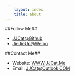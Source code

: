 ```yaml
---
    layout: index
    title: about
---
```

##Follow Me##


- [JJCat@Github](http://github.com/jjcat "github")
- [JieJieUp@Weibo](http://weibo.com/jiejieup "sina weibo")

##Contact  Me##



- Website: [WWW.JJCat.Me](http://www.JJCat.me)
- Email:   JJCat@Outlook.COM

 
